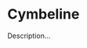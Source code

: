 <!-- ======================================================================
--- Search engine
title:          Cymbeline
keywords:       Cymbeline, comedy
description:    Cymbeline by William Shakespeare.
--- Menu system
order:          40
text:           Cymbeline
hidden:         false
umbel:          false
--- Page properties
id:             
document:       
layout:         layout-2-left
$-left:         play-list
searchable:     true
======================================================================= -->

# Cymbeline

Description...
